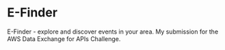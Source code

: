 # E-Finder

E-Finder - explore and discover events in your area. My submission for the AWS Data Exchange for APIs Challenge.
